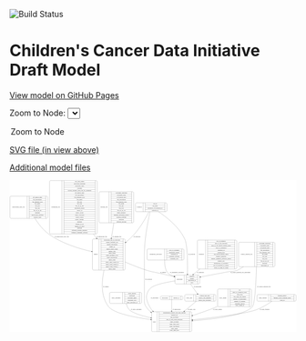 <link rel='stylesheet' href="assets/style.css">
<link rel='stylesheet' href="https://unpkg.com/leaflet@1.5.1/dist/leaflet.css" integrity="sha512-xwE/Az9zrjBIphAcBb3F6JVqxf46+CDLwfLMHloNu6KEQCAWi6HcDUbeOfBIptF7tcCzusKFjFw2yuvEpDL9wQ==" crossorigin="">
<script type="text/javascript" src="https://code.jquery.com/jquery-3.2.1.min.js"></script>
<script type="text/javascript"  src="https://unpkg.com/leaflet@1.5.1/dist/leaflet.js"></script>
<script type="text/javascript" src="assets/actions.js"></script>

![Build Status](https://github.com/CBIIT/ccdi-model/actions/workflows/model-test-and-deploy.yml/badge.svg)

# Children's Cancer Data Initiative Draft Model

[View model on GitHub Pages](https://cbiit.github.io/ccdi-model/)



Zoom to Node: <select id="node_select">
  <option value="">Zoom to Node</option>
</select>
<div id="model"></div>

<p>
<a href="./model-desc/ccdi-model.svg">SVG file (in view above)</a>
<p>
<a href="./model-desc">Additional model files</a>
<div id='graph' style='display:off;'>
<svg width="2965pt" height="1574pt"
 viewBox="0.00 0.00 2965.00 1574.00" xmlns="http://www.w3.org/2000/svg" xmlns:xlink="http://www.w3.org/1999/xlink">
<g id="graph0" class="graph" transform="scale(1 1) rotate(0) translate(4 1570)">
<title>Perl</title>
<polygon fill="#ffffff" stroke="transparent" points="-4,4 -4,-1570 2961,-1570 2961,4 -4,4"/>
<!-- synonym -->
<g id="node1" class="node">
<title>synonym</title>
<path fill="none" stroke="#000000" d="M1309,-1243.5C1309,-1243.5 1610,-1243.5 1610,-1243.5 1616,-1243.5 1622,-1249.5 1622,-1255.5 1622,-1255.5 1622,-1323.5 1622,-1323.5 1622,-1329.5 1616,-1335.5 1610,-1335.5 1610,-1335.5 1309,-1335.5 1309,-1335.5 1303,-1335.5 1297,-1329.5 1297,-1323.5 1297,-1323.5 1297,-1255.5 1297,-1255.5 1297,-1249.5 1303,-1243.5 1309,-1243.5"/>
<text text-anchor="middle" x="1337" y="-1285.8" font-family="Times,serif" font-size="14.00" fill="#000000">synonym</text>
<polyline fill="none" stroke="#000000" points="1377,-1243.5 1377,-1335.5 "/>
<text text-anchor="middle" x="1387.5" y="-1285.8" font-family="Times,serif" font-size="14.00" fill="#000000"> </text>
<polyline fill="none" stroke="#000000" points="1398,-1243.5 1398,-1335.5 "/>
<text text-anchor="middle" x="1499.5" y="-1320.3" font-family="Times,serif" font-size="14.00" fill="#000000">cds_id</text>
<polyline fill="none" stroke="#000000" points="1398,-1312.5 1601,-1312.5 "/>
<text text-anchor="middle" x="1499.5" y="-1297.3" font-family="Times,serif" font-size="14.00" fill="#000000">cds_node</text>
<polyline fill="none" stroke="#000000" points="1398,-1289.5 1601,-1289.5 "/>
<text text-anchor="middle" x="1499.5" y="-1274.3" font-family="Times,serif" font-size="14.00" fill="#000000">repository_of_synonym_id</text>
<polyline fill="none" stroke="#000000" points="1398,-1266.5 1601,-1266.5 "/>
<text text-anchor="middle" x="1499.5" y="-1251.3" font-family="Times,serif" font-size="14.00" fill="#000000">synonym_id</text>
<polyline fill="none" stroke="#000000" points="1601,-1243.5 1601,-1335.5 "/>
<text text-anchor="middle" x="1611.5" y="-1285.8" font-family="Times,serif" font-size="14.00" fill="#000000"> </text>
</g>
<!-- study -->
<g id="node4" class="node">
<title>study</title>
<path fill="none" stroke="#000000" d="M1476.5,-.5C1476.5,-.5 1866.5,-.5 1866.5,-.5 1872.5,-.5 1878.5,-6.5 1878.5,-12.5 1878.5,-12.5 1878.5,-195.5 1878.5,-195.5 1878.5,-201.5 1872.5,-207.5 1866.5,-207.5 1866.5,-207.5 1476.5,-207.5 1476.5,-207.5 1470.5,-207.5 1464.5,-201.5 1464.5,-195.5 1464.5,-195.5 1464.5,-12.5 1464.5,-12.5 1464.5,-6.5 1470.5,-.5 1476.5,-.5"/>
<text text-anchor="middle" x="1492.5" y="-100.3" font-family="Times,serif" font-size="14.00" fill="#000000">study</text>
<polyline fill="none" stroke="#000000" points="1520.5,-.5 1520.5,-207.5 "/>
<text text-anchor="middle" x="1531" y="-100.3" font-family="Times,serif" font-size="14.00" fill="#000000"> </text>
<polyline fill="none" stroke="#000000" points="1541.5,-.5 1541.5,-207.5 "/>
<text text-anchor="middle" x="1699.5" y="-192.3" font-family="Times,serif" font-size="14.00" fill="#000000">experimental_strategy_and_data_subtype</text>
<polyline fill="none" stroke="#000000" points="1541.5,-184.5 1857.5,-184.5 "/>
<text text-anchor="middle" x="1699.5" y="-169.3" font-family="Times,serif" font-size="14.00" fill="#000000">external_url</text>
<polyline fill="none" stroke="#000000" points="1541.5,-161.5 1857.5,-161.5 "/>
<text text-anchor="middle" x="1699.5" y="-146.3" font-family="Times,serif" font-size="14.00" fill="#000000">phs_accession</text>
<polyline fill="none" stroke="#000000" points="1541.5,-138.5 1857.5,-138.5 "/>
<text text-anchor="middle" x="1699.5" y="-123.3" font-family="Times,serif" font-size="14.00" fill="#000000">size_of_data_being_uploaded</text>
<polyline fill="none" stroke="#000000" points="1541.5,-115.5 1857.5,-115.5 "/>
<text text-anchor="middle" x="1699.5" y="-100.3" font-family="Times,serif" font-size="14.00" fill="#000000">study_acronym</text>
<polyline fill="none" stroke="#000000" points="1541.5,-92.5 1857.5,-92.5 "/>
<text text-anchor="middle" x="1699.5" y="-77.3" font-family="Times,serif" font-size="14.00" fill="#000000">study_data_types</text>
<polyline fill="none" stroke="#000000" points="1541.5,-69.5 1857.5,-69.5 "/>
<text text-anchor="middle" x="1699.5" y="-54.3" font-family="Times,serif" font-size="14.00" fill="#000000">study_description</text>
<polyline fill="none" stroke="#000000" points="1541.5,-46.5 1857.5,-46.5 "/>
<text text-anchor="middle" x="1699.5" y="-31.3" font-family="Times,serif" font-size="14.00" fill="#000000">study_name</text>
<polyline fill="none" stroke="#000000" points="1541.5,-23.5 1857.5,-23.5 "/>
<text text-anchor="middle" x="1699.5" y="-8.3" font-family="Times,serif" font-size="14.00" fill="#000000">study_short_title</text>
<polyline fill="none" stroke="#000000" points="1857.5,-.5 1857.5,-207.5 "/>
<text text-anchor="middle" x="1868" y="-100.3" font-family="Times,serif" font-size="14.00" fill="#000000"> </text>
</g>
<!-- synonym&#45;&gt;study -->
<g id="edge14" class="edge">
<title>synonym&#45;&gt;study</title>
<path fill="none" stroke="#000000" d="M1448.4083,-1243.2932C1428.6702,-1156.8897 1389.5,-964.7328 1389.5,-800.5 1389.5,-800.5 1389.5,-800.5 1389.5,-351.5 1389.5,-309.6177 1384.8869,-294.253 1407.5,-259 1420.6782,-238.4557 1437.6237,-220.2944 1456.561,-204.3221"/>
<polygon fill="#000000" stroke="#000000" points="1458.9633,-206.8792 1464.4972,-197.8444 1454.537,-201.4563 1458.9633,-206.8792"/>
<text text-anchor="middle" x="1432" y="-537.8" font-family="Times,serif" font-size="14.00" fill="#000000">of_synonym</text>
</g>
<!-- participant -->
<g id="node5" class="node">
<title>participant</title>
<path fill="none" stroke="#000000" d="M1718,-495.5C1718,-495.5 1949,-495.5 1949,-495.5 1955,-495.5 1961,-501.5 1961,-507.5 1961,-507.5 1961,-575.5 1961,-575.5 1961,-581.5 1955,-587.5 1949,-587.5 1949,-587.5 1718,-587.5 1718,-587.5 1712,-587.5 1706,-581.5 1706,-575.5 1706,-575.5 1706,-507.5 1706,-507.5 1706,-501.5 1712,-495.5 1718,-495.5"/>
<text text-anchor="middle" x="1754" y="-537.8" font-family="Times,serif" font-size="14.00" fill="#000000">participant</text>
<polyline fill="none" stroke="#000000" points="1802,-495.5 1802,-587.5 "/>
<text text-anchor="middle" x="1812.5" y="-537.8" font-family="Times,serif" font-size="14.00" fill="#000000"> </text>
<polyline fill="none" stroke="#000000" points="1823,-495.5 1823,-587.5 "/>
<text text-anchor="middle" x="1881.5" y="-572.3" font-family="Times,serif" font-size="14.00" fill="#000000">ethnicity</text>
<polyline fill="none" stroke="#000000" points="1823,-564.5 1940,-564.5 "/>
<text text-anchor="middle" x="1881.5" y="-549.3" font-family="Times,serif" font-size="14.00" fill="#000000">gender</text>
<polyline fill="none" stroke="#000000" points="1823,-541.5 1940,-541.5 "/>
<text text-anchor="middle" x="1881.5" y="-526.3" font-family="Times,serif" font-size="14.00" fill="#000000">participant_id</text>
<polyline fill="none" stroke="#000000" points="1823,-518.5 1940,-518.5 "/>
<text text-anchor="middle" x="1881.5" y="-503.3" font-family="Times,serif" font-size="14.00" fill="#000000">race</text>
<polyline fill="none" stroke="#000000" points="1940,-495.5 1940,-587.5 "/>
<text text-anchor="middle" x="1950.5" y="-537.8" font-family="Times,serif" font-size="14.00" fill="#000000"> </text>
</g>
<!-- synonym&#45;&gt;participant -->
<g id="edge12" class="edge">
<title>synonym&#45;&gt;participant</title>
<path fill="none" stroke="#000000" d="M1535.2028,-1243.4244C1618.3199,-1188.1242 1747.7631,-1087.0208 1806.5,-962 1836.093,-899.0117 1836.6117,-697.3732 1834.9271,-597.9762"/>
<polygon fill="#000000" stroke="#000000" points="1838.4236,-597.7525 1834.7411,-587.8183 1831.4248,-597.8807 1838.4236,-597.7525"/>
<text text-anchor="middle" x="1878" y="-796.8" font-family="Times,serif" font-size="14.00" fill="#000000">of_synonym</text>
</g>
<!-- sample -->
<g id="node13" class="node">
<title>sample</title>
<path fill="none" stroke="#000000" d="M864.5,-639.5C864.5,-639.5 1178.5,-639.5 1178.5,-639.5 1184.5,-639.5 1190.5,-645.5 1190.5,-651.5 1190.5,-651.5 1190.5,-949.5 1190.5,-949.5 1190.5,-955.5 1184.5,-961.5 1178.5,-961.5 1178.5,-961.5 864.5,-961.5 864.5,-961.5 858.5,-961.5 852.5,-955.5 852.5,-949.5 852.5,-949.5 852.5,-651.5 852.5,-651.5 852.5,-645.5 858.5,-639.5 864.5,-639.5"/>
<text text-anchor="middle" x="886.5" y="-796.8" font-family="Times,serif" font-size="14.00" fill="#000000">sample</text>
<polyline fill="none" stroke="#000000" points="920.5,-639.5 920.5,-961.5 "/>
<text text-anchor="middle" x="931" y="-796.8" font-family="Times,serif" font-size="14.00" fill="#000000"> </text>
<polyline fill="none" stroke="#000000" points="941.5,-639.5 941.5,-961.5 "/>
<text text-anchor="middle" x="1055.5" y="-946.3" font-family="Times,serif" font-size="14.00" fill="#000000">participant_age_at_collection</text>
<polyline fill="none" stroke="#000000" points="941.5,-938.5 1169.5,-938.5 "/>
<text text-anchor="middle" x="1055.5" y="-923.3" font-family="Times,serif" font-size="14.00" fill="#000000">sample_anatomic_site</text>
<polyline fill="none" stroke="#000000" points="941.5,-915.5 1169.5,-915.5 "/>
<text text-anchor="middle" x="1055.5" y="-900.3" font-family="Times,serif" font-size="14.00" fill="#000000">sample_description</text>
<polyline fill="none" stroke="#000000" points="941.5,-892.5 1169.5,-892.5 "/>
<text text-anchor="middle" x="1055.5" y="-877.3" font-family="Times,serif" font-size="14.00" fill="#000000">sample_id</text>
<polyline fill="none" stroke="#000000" points="941.5,-869.5 1169.5,-869.5 "/>
<text text-anchor="middle" x="1055.5" y="-854.3" font-family="Times,serif" font-size="14.00" fill="#000000">sample_tumor_status</text>
<polyline fill="none" stroke="#000000" points="941.5,-846.5 1169.5,-846.5 "/>
<text text-anchor="middle" x="1055.5" y="-831.3" font-family="Times,serif" font-size="14.00" fill="#000000">sample_type</text>
<polyline fill="none" stroke="#000000" points="941.5,-823.5 1169.5,-823.5 "/>
<text text-anchor="middle" x="1055.5" y="-808.3" font-family="Times,serif" font-size="14.00" fill="#000000">tumor_grade</text>
<polyline fill="none" stroke="#000000" points="941.5,-800.5 1169.5,-800.5 "/>
<text text-anchor="middle" x="1055.5" y="-785.3" font-family="Times,serif" font-size="14.00" fill="#000000">tumor_incidence_type</text>
<polyline fill="none" stroke="#000000" points="941.5,-777.5 1169.5,-777.5 "/>
<text text-anchor="middle" x="1055.5" y="-762.3" font-family="Times,serif" font-size="14.00" fill="#000000">tumor_morphology</text>
<polyline fill="none" stroke="#000000" points="941.5,-754.5 1169.5,-754.5 "/>
<text text-anchor="middle" x="1055.5" y="-739.3" font-family="Times,serif" font-size="14.00" fill="#000000">tumor_stage</text>
<polyline fill="none" stroke="#000000" points="941.5,-731.5 1169.5,-731.5 "/>
<text text-anchor="middle" x="1055.5" y="-716.3" font-family="Times,serif" font-size="14.00" fill="#000000">tumor_stage_clinical_m</text>
<polyline fill="none" stroke="#000000" points="941.5,-708.5 1169.5,-708.5 "/>
<text text-anchor="middle" x="1055.5" y="-693.3" font-family="Times,serif" font-size="14.00" fill="#000000">tumor_stage_clinical_n</text>
<polyline fill="none" stroke="#000000" points="941.5,-685.5 1169.5,-685.5 "/>
<text text-anchor="middle" x="1055.5" y="-670.3" font-family="Times,serif" font-size="14.00" fill="#000000">tumor_stage_clinical_t</text>
<polyline fill="none" stroke="#000000" points="941.5,-662.5 1169.5,-662.5 "/>
<text text-anchor="middle" x="1055.5" y="-647.3" font-family="Times,serif" font-size="14.00" fill="#000000">tumor_status</text>
<polyline fill="none" stroke="#000000" points="1169.5,-639.5 1169.5,-961.5 "/>
<text text-anchor="middle" x="1180" y="-796.8" font-family="Times,serif" font-size="14.00" fill="#000000"> </text>
</g>
<!-- synonym&#45;&gt;sample -->
<g id="edge13" class="edge">
<title>synonym&#45;&gt;sample</title>
<path fill="none" stroke="#000000" d="M1436.9625,-1243.2022C1407.5366,-1185.5114 1352.0989,-1085.678 1287.5,-1013 1260.9837,-983.1674 1229.9481,-954.2876 1198.6225,-927.9337"/>
<polygon fill="#000000" stroke="#000000" points="1200.5763,-925.0056 1190.6547,-921.2889 1196.093,-930.3816 1200.5763,-925.0056"/>
<text text-anchor="middle" x="1312" y="-983.8" font-family="Times,serif" font-size="14.00" fill="#000000">of_synonym</text>
</g>
<!-- study_personnel -->
<g id="node2" class="node">
<title>study_personnel</title>
<path fill="none" stroke="#000000" d="M1042,-294C1042,-294 1349,-294 1349,-294 1355,-294 1361,-300 1361,-306 1361,-306 1361,-397 1361,-397 1361,-403 1355,-409 1349,-409 1349,-409 1042,-409 1042,-409 1036,-409 1030,-403 1030,-397 1030,-397 1030,-306 1030,-306 1030,-300 1036,-294 1042,-294"/>
<text text-anchor="middle" x="1097" y="-347.8" font-family="Times,serif" font-size="14.00" fill="#000000">study_personnel</text>
<polyline fill="none" stroke="#000000" points="1164,-294 1164,-409 "/>
<text text-anchor="middle" x="1174.5" y="-347.8" font-family="Times,serif" font-size="14.00" fill="#000000"> </text>
<polyline fill="none" stroke="#000000" points="1185,-294 1185,-409 "/>
<text text-anchor="middle" x="1262.5" y="-393.8" font-family="Times,serif" font-size="14.00" fill="#000000">email_address</text>
<polyline fill="none" stroke="#000000" points="1185,-386 1340,-386 "/>
<text text-anchor="middle" x="1262.5" y="-370.8" font-family="Times,serif" font-size="14.00" fill="#000000">institution</text>
<polyline fill="none" stroke="#000000" points="1185,-363 1340,-363 "/>
<text text-anchor="middle" x="1262.5" y="-347.8" font-family="Times,serif" font-size="14.00" fill="#000000">personnel_name</text>
<polyline fill="none" stroke="#000000" points="1185,-340 1340,-340 "/>
<text text-anchor="middle" x="1262.5" y="-324.8" font-family="Times,serif" font-size="14.00" fill="#000000">personnel_type</text>
<polyline fill="none" stroke="#000000" points="1185,-317 1340,-317 "/>
<text text-anchor="middle" x="1262.5" y="-301.8" font-family="Times,serif" font-size="14.00" fill="#000000">study_personnel_id</text>
<polyline fill="none" stroke="#000000" points="1340,-294 1340,-409 "/>
<text text-anchor="middle" x="1350.5" y="-347.8" font-family="Times,serif" font-size="14.00" fill="#000000"> </text>
</g>
<!-- study_personnel&#45;&gt;study -->
<g id="edge9" class="edge">
<title>study_personnel&#45;&gt;study</title>
<path fill="none" stroke="#000000" d="M1202.2319,-293.9082C1207.8028,-270.0067 1217.9671,-243.7646 1236.5,-226 1269.5184,-194.3504 1362.7336,-166.2177 1454.4452,-144.9662"/>
<polygon fill="#000000" stroke="#000000" points="1455.496,-148.3162 1464.4614,-142.6707 1453.9322,-141.4931 1455.496,-148.3162"/>
<text text-anchor="middle" x="1306" y="-229.8" font-family="Times,serif" font-size="14.00" fill="#000000">of_study_personnel</text>
</g>
<!-- study_arm -->
<g id="node3" class="node">
<title>study_arm</title>
<path fill="none" stroke="#000000" d="M1819,-317C1819,-317 2116,-317 2116,-317 2122,-317 2128,-323 2128,-329 2128,-329 2128,-374 2128,-374 2128,-380 2122,-386 2116,-386 2116,-386 1819,-386 1819,-386 1813,-386 1807,-380 1807,-374 1807,-374 1807,-329 1807,-329 1807,-323 1813,-317 1819,-317"/>
<text text-anchor="middle" x="1853" y="-347.8" font-family="Times,serif" font-size="14.00" fill="#000000">study_arm</text>
<polyline fill="none" stroke="#000000" points="1899,-317 1899,-386 "/>
<text text-anchor="middle" x="1909.5" y="-347.8" font-family="Times,serif" font-size="14.00" fill="#000000"> </text>
<polyline fill="none" stroke="#000000" points="1920,-317 1920,-386 "/>
<text text-anchor="middle" x="2013.5" y="-370.8" font-family="Times,serif" font-size="14.00" fill="#000000">clinical_trial_arm</text>
<polyline fill="none" stroke="#000000" points="1920,-363 2107,-363 "/>
<text text-anchor="middle" x="2013.5" y="-347.8" font-family="Times,serif" font-size="14.00" fill="#000000">clinical_trial_identifier</text>
<polyline fill="none" stroke="#000000" points="1920,-340 2107,-340 "/>
<text text-anchor="middle" x="2013.5" y="-324.8" font-family="Times,serif" font-size="14.00" fill="#000000">clinical_trial_repository</text>
<polyline fill="none" stroke="#000000" points="2107,-317 2107,-386 "/>
<text text-anchor="middle" x="2117.5" y="-347.8" font-family="Times,serif" font-size="14.00" fill="#000000"> </text>
</g>
<!-- study_arm&#45;&gt;study -->
<g id="edge15" class="edge">
<title>study_arm&#45;&gt;study</title>
<path fill="none" stroke="#000000" d="M1926.0308,-316.8256C1893.9189,-289.9753 1847.5732,-251.2234 1803.205,-214.1249"/>
<polygon fill="#000000" stroke="#000000" points="1805.4444,-211.4352 1795.5277,-207.7056 1800.9542,-216.8053 1805.4444,-211.4352"/>
<text text-anchor="middle" x="1877" y="-229.8" font-family="Times,serif" font-size="14.00" fill="#000000">of_study_arm</text>
</g>
<!-- participant&#45;&gt;study_arm -->
<g id="edge11" class="edge">
<title>participant&#45;&gt;study_arm</title>
<path fill="none" stroke="#000000" d="M1866.2801,-495.0208C1887.8593,-464.4234 1915.9123,-424.6468 1937.011,-394.7307"/>
<polygon fill="#000000" stroke="#000000" points="1940.1396,-396.3673 1943.0429,-386.178 1934.4192,-392.3329 1940.1396,-396.3673"/>
<text text-anchor="middle" x="1939" y="-465.8" font-family="Times,serif" font-size="14.00" fill="#000000">of_participant</text>
</g>
<!-- participant&#45;&gt;study -->
<g id="edge10" class="edge">
<title>participant&#45;&gt;study</title>
<path fill="none" stroke="#000000" d="M1705.9264,-526.4799C1605.2952,-511.6982 1476.7033,-485.271 1444.5,-444 1393.919,-379.1767 1406.1057,-331.7074 1444.5,-259 1452.9608,-242.9778 1463.9052,-228.2987 1476.4106,-214.9167"/>
<polygon fill="#000000" stroke="#000000" points="1479.0489,-217.224 1483.5127,-207.6154 1474.0312,-212.3431 1479.0489,-217.224"/>
<text text-anchor="middle" x="1495" y="-347.8" font-family="Times,serif" font-size="14.00" fill="#000000">of_participant</text>
</g>
<!-- sequencing_file -->
<g id="node6" class="node">
<title>sequencing_file</title>
<path fill="none" stroke="#000000" d="M421,-1013.5C421,-1013.5 890,-1013.5 890,-1013.5 896,-1013.5 902,-1019.5 902,-1025.5 902,-1025.5 902,-1553.5 902,-1553.5 902,-1559.5 896,-1565.5 890,-1565.5 890,-1565.5 421,-1565.5 421,-1565.5 415,-1565.5 409,-1559.5 409,-1553.5 409,-1553.5 409,-1025.5 409,-1025.5 409,-1019.5 415,-1013.5 421,-1013.5"/>
<text text-anchor="middle" x="473" y="-1285.8" font-family="Times,serif" font-size="14.00" fill="#000000">sequencing_file</text>
<polyline fill="none" stroke="#000000" points="537,-1013.5 537,-1565.5 "/>
<text text-anchor="middle" x="547.5" y="-1285.8" font-family="Times,serif" font-size="14.00" fill="#000000"> </text>
<polyline fill="none" stroke="#000000" points="558,-1013.5 558,-1565.5 "/>
<text text-anchor="middle" x="719.5" y="-1550.3" font-family="Times,serif" font-size="14.00" fill="#000000">avg_read_length</text>
<polyline fill="none" stroke="#000000" points="558,-1542.5 881,-1542.5 "/>
<text text-anchor="middle" x="719.5" y="-1527.3" font-family="Times,serif" font-size="14.00" fill="#000000">checksum_algorithm</text>
<polyline fill="none" stroke="#000000" points="558,-1519.5 881,-1519.5 "/>
<text text-anchor="middle" x="719.5" y="-1504.3" font-family="Times,serif" font-size="14.00" fill="#000000">checksum_value</text>
<polyline fill="none" stroke="#000000" points="558,-1496.5 881,-1496.5 "/>
<text text-anchor="middle" x="719.5" y="-1481.3" font-family="Times,serif" font-size="14.00" fill="#000000">coverage</text>
<polyline fill="none" stroke="#000000" points="558,-1473.5 881,-1473.5 "/>
<text text-anchor="middle" x="719.5" y="-1458.3" font-family="Times,serif" font-size="14.00" fill="#000000">custom_assembly_fasta_file_for_alignment</text>
<polyline fill="none" stroke="#000000" points="558,-1450.5 881,-1450.5 "/>
<text text-anchor="middle" x="719.5" y="-1435.3" font-family="Times,serif" font-size="14.00" fill="#000000">dcf_indexd_guid</text>
<polyline fill="none" stroke="#000000" points="558,-1427.5 881,-1427.5 "/>
<text text-anchor="middle" x="719.5" y="-1412.3" font-family="Times,serif" font-size="14.00" fill="#000000">file_description</text>
<polyline fill="none" stroke="#000000" points="558,-1404.5 881,-1404.5 "/>
<text text-anchor="middle" x="719.5" y="-1389.3" font-family="Times,serif" font-size="14.00" fill="#000000">file_mapping_level</text>
<polyline fill="none" stroke="#000000" points="558,-1381.5 881,-1381.5 "/>
<text text-anchor="middle" x="719.5" y="-1366.3" font-family="Times,serif" font-size="14.00" fill="#000000">file_name</text>
<polyline fill="none" stroke="#000000" points="558,-1358.5 881,-1358.5 "/>
<text text-anchor="middle" x="719.5" y="-1343.3" font-family="Times,serif" font-size="14.00" fill="#000000">file_size</text>
<polyline fill="none" stroke="#000000" points="558,-1335.5 881,-1335.5 "/>
<text text-anchor="middle" x="719.5" y="-1320.3" font-family="Times,serif" font-size="14.00" fill="#000000">file_type</text>
<polyline fill="none" stroke="#000000" points="558,-1312.5 881,-1312.5 "/>
<text text-anchor="middle" x="719.5" y="-1297.3" font-family="Times,serif" font-size="14.00" fill="#000000">file_url_in_cds</text>
<polyline fill="none" stroke="#000000" points="558,-1289.5 881,-1289.5 "/>
<text text-anchor="middle" x="719.5" y="-1274.3" font-family="Times,serif" font-size="14.00" fill="#000000">instrument_model</text>
<polyline fill="none" stroke="#000000" points="558,-1266.5 881,-1266.5 "/>
<text text-anchor="middle" x="719.5" y="-1251.3" font-family="Times,serif" font-size="14.00" fill="#000000">library_id</text>
<polyline fill="none" stroke="#000000" points="558,-1243.5 881,-1243.5 "/>
<text text-anchor="middle" x="719.5" y="-1228.3" font-family="Times,serif" font-size="14.00" fill="#000000">library_layout</text>
<polyline fill="none" stroke="#000000" points="558,-1220.5 881,-1220.5 "/>
<text text-anchor="middle" x="719.5" y="-1205.3" font-family="Times,serif" font-size="14.00" fill="#000000">library_selection</text>
<polyline fill="none" stroke="#000000" points="558,-1197.5 881,-1197.5 "/>
<text text-anchor="middle" x="719.5" y="-1182.3" font-family="Times,serif" font-size="14.00" fill="#000000">library_source</text>
<polyline fill="none" stroke="#000000" points="558,-1174.5 881,-1174.5 "/>
<text text-anchor="middle" x="719.5" y="-1159.3" font-family="Times,serif" font-size="14.00" fill="#000000">library_strategy</text>
<polyline fill="none" stroke="#000000" points="558,-1151.5 881,-1151.5 "/>
<text text-anchor="middle" x="719.5" y="-1136.3" font-family="Times,serif" font-size="14.00" fill="#000000">md5sum</text>
<polyline fill="none" stroke="#000000" points="558,-1128.5 881,-1128.5 "/>
<text text-anchor="middle" x="719.5" y="-1113.3" font-family="Times,serif" font-size="14.00" fill="#000000">number_of_bp</text>
<polyline fill="none" stroke="#000000" points="558,-1105.5 881,-1105.5 "/>
<text text-anchor="middle" x="719.5" y="-1090.3" font-family="Times,serif" font-size="14.00" fill="#000000">number_of_reads</text>
<polyline fill="none" stroke="#000000" points="558,-1082.5 881,-1082.5 "/>
<text text-anchor="middle" x="719.5" y="-1067.3" font-family="Times,serif" font-size="14.00" fill="#000000">platform</text>
<polyline fill="none" stroke="#000000" points="558,-1059.5 881,-1059.5 "/>
<text text-anchor="middle" x="719.5" y="-1044.3" font-family="Times,serif" font-size="14.00" fill="#000000">reference_genome_assembly</text>
<polyline fill="none" stroke="#000000" points="558,-1036.5 881,-1036.5 "/>
<text text-anchor="middle" x="719.5" y="-1021.3" font-family="Times,serif" font-size="14.00" fill="#000000">sequence_alignment_software</text>
<polyline fill="none" stroke="#000000" points="881,-1013.5 881,-1565.5 "/>
<text text-anchor="middle" x="891.5" y="-1285.8" font-family="Times,serif" font-size="14.00" fill="#000000"> </text>
</g>
<!-- sequencing_file&#45;&gt;sample -->
<g id="edge1" class="edge">
<title>sequencing_file&#45;&gt;sample</title>
<path fill="none" stroke="#000000" d="M862.2978,-1013.2045C873.2633,-998.5539 884.1129,-984.0582 894.6853,-969.9327"/>
<polygon fill="#000000" stroke="#000000" points="897.6869,-971.7634 900.877,-961.6602 892.0828,-967.5689 897.6869,-971.7634"/>
<text text-anchor="middle" x="949" y="-983.8" font-family="Times,serif" font-size="14.00" fill="#000000">of_sequencing_file</text>
</g>
<!-- publication -->
<g id="node7" class="node">
<title>publication</title>
<path fill="none" stroke="#000000" d="M1566.5,-333.5C1566.5,-333.5 1776.5,-333.5 1776.5,-333.5 1782.5,-333.5 1788.5,-339.5 1788.5,-345.5 1788.5,-345.5 1788.5,-357.5 1788.5,-357.5 1788.5,-363.5 1782.5,-369.5 1776.5,-369.5 1776.5,-369.5 1566.5,-369.5 1566.5,-369.5 1560.5,-369.5 1554.5,-363.5 1554.5,-357.5 1554.5,-357.5 1554.5,-345.5 1554.5,-345.5 1554.5,-339.5 1560.5,-333.5 1566.5,-333.5"/>
<text text-anchor="middle" x="1603" y="-347.8" font-family="Times,serif" font-size="14.00" fill="#000000">publication</text>
<polyline fill="none" stroke="#000000" points="1651.5,-333.5 1651.5,-369.5 "/>
<text text-anchor="middle" x="1662" y="-347.8" font-family="Times,serif" font-size="14.00" fill="#000000"> </text>
<polyline fill="none" stroke="#000000" points="1672.5,-333.5 1672.5,-369.5 "/>
<text text-anchor="middle" x="1720" y="-347.8" font-family="Times,serif" font-size="14.00" fill="#000000">pubmed_id</text>
<polyline fill="none" stroke="#000000" points="1767.5,-333.5 1767.5,-369.5 "/>
<text text-anchor="middle" x="1778" y="-347.8" font-family="Times,serif" font-size="14.00" fill="#000000"> </text>
</g>
<!-- publication&#45;&gt;study -->
<g id="edge7" class="edge">
<title>publication&#45;&gt;study</title>
<path fill="none" stroke="#000000" d="M1671.5,-333.3007C1671.5,-308.5479 1671.5,-262.2296 1671.5,-217.6668"/>
<polygon fill="#000000" stroke="#000000" points="1675.0001,-217.5961 1671.5,-207.5961 1668.0001,-217.5961 1675.0001,-217.5961"/>
<text text-anchor="middle" x="1722.5" y="-229.8" font-family="Times,serif" font-size="14.00" fill="#000000">of_publication</text>
</g>
<!-- therapeutic_procedure -->
<g id="node8" class="node">
<title>therapeutic_procedure</title>
<path fill="none" stroke="#000000" d="M1429,-743C1429,-743 1786,-743 1786,-743 1792,-743 1798,-749 1798,-755 1798,-755 1798,-846 1798,-846 1798,-852 1792,-858 1786,-858 1786,-858 1429,-858 1429,-858 1423,-858 1417,-852 1417,-846 1417,-846 1417,-755 1417,-755 1417,-749 1423,-743 1429,-743"/>
<text text-anchor="middle" x="1507.5" y="-796.8" font-family="Times,serif" font-size="14.00" fill="#000000">therapeutic_procedure</text>
<polyline fill="none" stroke="#000000" points="1598,-743 1598,-858 "/>
<text text-anchor="middle" x="1608.5" y="-796.8" font-family="Times,serif" font-size="14.00" fill="#000000"> </text>
<polyline fill="none" stroke="#000000" points="1619,-743 1619,-858 "/>
<text text-anchor="middle" x="1698" y="-842.8" font-family="Times,serif" font-size="14.00" fill="#000000">days_to_treatment</text>
<polyline fill="none" stroke="#000000" points="1619,-835 1777,-835 "/>
<text text-anchor="middle" x="1698" y="-819.8" font-family="Times,serif" font-size="14.00" fill="#000000">therapeutic_agents</text>
<polyline fill="none" stroke="#000000" points="1619,-812 1777,-812 "/>
<text text-anchor="middle" x="1698" y="-796.8" font-family="Times,serif" font-size="14.00" fill="#000000">treatment_id</text>
<polyline fill="none" stroke="#000000" points="1619,-789 1777,-789 "/>
<text text-anchor="middle" x="1698" y="-773.8" font-family="Times,serif" font-size="14.00" fill="#000000">treatment_outcome</text>
<polyline fill="none" stroke="#000000" points="1619,-766 1777,-766 "/>
<text text-anchor="middle" x="1698" y="-750.8" font-family="Times,serif" font-size="14.00" fill="#000000">treatment_type</text>
<polyline fill="none" stroke="#000000" points="1777,-743 1777,-858 "/>
<text text-anchor="middle" x="1787.5" y="-796.8" font-family="Times,serif" font-size="14.00" fill="#000000"> </text>
</g>
<!-- therapeutic_procedure&#45;&gt;participant -->
<g id="edge6" class="edge">
<title>therapeutic_procedure&#45;&gt;participant</title>
<path fill="none" stroke="#000000" d="M1599.9938,-742.5663C1597.7866,-700.0919 1602.1612,-643.5211 1633.5,-606 1643.1918,-594.3963 1667.5714,-583.5454 1696.1124,-574.1761"/>
<polygon fill="#000000" stroke="#000000" points="1697.4642,-577.4191 1705.9358,-571.0566 1695.3455,-570.7475 1697.4642,-577.4191"/>
<text text-anchor="middle" x="1726.5" y="-609.8" font-family="Times,serif" font-size="14.00" fill="#000000">of_therapeutic_procedure</text>
</g>
<!-- clinical_measure_file -->
<g id="node9" class="node">
<title>clinical_measure_file</title>
<path fill="none" stroke="#000000" d="M2374.5,-674C2374.5,-674 2726.5,-674 2726.5,-674 2732.5,-674 2738.5,-680 2738.5,-686 2738.5,-686 2738.5,-915 2738.5,-915 2738.5,-921 2732.5,-927 2726.5,-927 2726.5,-927 2374.5,-927 2374.5,-927 2368.5,-927 2362.5,-921 2362.5,-915 2362.5,-915 2362.5,-686 2362.5,-686 2362.5,-680 2368.5,-674 2374.5,-674"/>
<text text-anchor="middle" x="2446" y="-796.8" font-family="Times,serif" font-size="14.00" fill="#000000">clinical_measure_file</text>
<polyline fill="none" stroke="#000000" points="2529.5,-674 2529.5,-927 "/>
<text text-anchor="middle" x="2540" y="-796.8" font-family="Times,serif" font-size="14.00" fill="#000000"> </text>
<polyline fill="none" stroke="#000000" points="2550.5,-674 2550.5,-927 "/>
<text text-anchor="middle" x="2634" y="-911.8" font-family="Times,serif" font-size="14.00" fill="#000000">checksum_algorithm</text>
<polyline fill="none" stroke="#000000" points="2550.5,-904 2717.5,-904 "/>
<text text-anchor="middle" x="2634" y="-888.8" font-family="Times,serif" font-size="14.00" fill="#000000">checksum_value</text>
<polyline fill="none" stroke="#000000" points="2550.5,-881 2717.5,-881 "/>
<text text-anchor="middle" x="2634" y="-865.8" font-family="Times,serif" font-size="14.00" fill="#000000">dcf_indexd_guid</text>
<polyline fill="none" stroke="#000000" points="2550.5,-858 2717.5,-858 "/>
<text text-anchor="middle" x="2634" y="-842.8" font-family="Times,serif" font-size="14.00" fill="#000000">file_description</text>
<polyline fill="none" stroke="#000000" points="2550.5,-835 2717.5,-835 "/>
<text text-anchor="middle" x="2634" y="-819.8" font-family="Times,serif" font-size="14.00" fill="#000000">file_mapping_level</text>
<polyline fill="none" stroke="#000000" points="2550.5,-812 2717.5,-812 "/>
<text text-anchor="middle" x="2634" y="-796.8" font-family="Times,serif" font-size="14.00" fill="#000000">file_name</text>
<polyline fill="none" stroke="#000000" points="2550.5,-789 2717.5,-789 "/>
<text text-anchor="middle" x="2634" y="-773.8" font-family="Times,serif" font-size="14.00" fill="#000000">file_size</text>
<polyline fill="none" stroke="#000000" points="2550.5,-766 2717.5,-766 "/>
<text text-anchor="middle" x="2634" y="-750.8" font-family="Times,serif" font-size="14.00" fill="#000000">file_type</text>
<polyline fill="none" stroke="#000000" points="2550.5,-743 2717.5,-743 "/>
<text text-anchor="middle" x="2634" y="-727.8" font-family="Times,serif" font-size="14.00" fill="#000000">file_url_in_cds</text>
<polyline fill="none" stroke="#000000" points="2550.5,-720 2717.5,-720 "/>
<text text-anchor="middle" x="2634" y="-704.8" font-family="Times,serif" font-size="14.00" fill="#000000">md5sum</text>
<polyline fill="none" stroke="#000000" points="2550.5,-697 2717.5,-697 "/>
<text text-anchor="middle" x="2634" y="-681.8" font-family="Times,serif" font-size="14.00" fill="#000000">participant_id</text>
<polyline fill="none" stroke="#000000" points="2717.5,-674 2717.5,-927 "/>
<text text-anchor="middle" x="2728" y="-796.8" font-family="Times,serif" font-size="14.00" fill="#000000"> </text>
</g>
<!-- clinical_measure_file&#45;&gt;study -->
<g id="edge18" class="edge">
<title>clinical_measure_file&#45;&gt;study</title>
<path fill="none" stroke="#000000" d="M2547.9397,-673.9041C2543.6802,-523.5301 2532.7206,-289.114 2505.5,-259 2424.8952,-169.8275 2107.9739,-131.3539 1888.8903,-115.1803"/>
<polygon fill="#000000" stroke="#000000" points="1889.087,-111.6854 1878.8593,-114.4503 1888.5788,-118.667 1889.087,-111.6854"/>
<text text-anchor="middle" x="2624.5" y="-465.8" font-family="Times,serif" font-size="14.00" fill="#000000">of_clinical_measure_file</text>
</g>
<!-- clinical_measure_file&#45;&gt;participant -->
<g id="edge16" class="edge">
<title>clinical_measure_file&#45;&gt;participant</title>
<path fill="none" stroke="#000000" d="M2413.2528,-673.8235C2394.1301,-660.5185 2373.9872,-648.4339 2353.5,-639 2312.0838,-619.9288 2297.3436,-629.25 2252.5,-621 2158.5595,-603.7176 2052.8949,-583.6648 1971.1781,-568.0226"/>
<polygon fill="#000000" stroke="#000000" points="1971.8137,-564.5807 1961.3338,-566.1373 1970.497,-571.4558 1971.8137,-564.5807"/>
<text text-anchor="middle" x="2382" y="-609.8" font-family="Times,serif" font-size="14.00" fill="#000000">of_clinical_measure_file_participant</text>
</g>
<!-- imaging_file -->
<g id="node10" class="node">
<title>imaging_file</title>
<path fill="none" stroke="#000000" d="M932.5,-1128.5C932.5,-1128.5 1266.5,-1128.5 1266.5,-1128.5 1272.5,-1128.5 1278.5,-1134.5 1278.5,-1140.5 1278.5,-1140.5 1278.5,-1438.5 1278.5,-1438.5 1278.5,-1444.5 1272.5,-1450.5 1266.5,-1450.5 1266.5,-1450.5 932.5,-1450.5 932.5,-1450.5 926.5,-1450.5 920.5,-1444.5 920.5,-1438.5 920.5,-1438.5 920.5,-1140.5 920.5,-1140.5 920.5,-1134.5 926.5,-1128.5 932.5,-1128.5"/>
<text text-anchor="middle" x="972.5" y="-1285.8" font-family="Times,serif" font-size="14.00" fill="#000000">imaging_file</text>
<polyline fill="none" stroke="#000000" points="1024.5,-1128.5 1024.5,-1450.5 "/>
<text text-anchor="middle" x="1035" y="-1285.8" font-family="Times,serif" font-size="14.00" fill="#000000"> </text>
<polyline fill="none" stroke="#000000" points="1045.5,-1128.5 1045.5,-1450.5 "/>
<text text-anchor="middle" x="1151.5" y="-1435.3" font-family="Times,serif" font-size="14.00" fill="#000000">checksum_algorithm</text>
<polyline fill="none" stroke="#000000" points="1045.5,-1427.5 1257.5,-1427.5 "/>
<text text-anchor="middle" x="1151.5" y="-1412.3" font-family="Times,serif" font-size="14.00" fill="#000000">checksum_value</text>
<polyline fill="none" stroke="#000000" points="1045.5,-1404.5 1257.5,-1404.5 "/>
<text text-anchor="middle" x="1151.5" y="-1389.3" font-family="Times,serif" font-size="14.00" fill="#000000">dcf_indexd_guid</text>
<polyline fill="none" stroke="#000000" points="1045.5,-1381.5 1257.5,-1381.5 "/>
<text text-anchor="middle" x="1151.5" y="-1366.3" font-family="Times,serif" font-size="14.00" fill="#000000">file_description</text>
<polyline fill="none" stroke="#000000" points="1045.5,-1358.5 1257.5,-1358.5 "/>
<text text-anchor="middle" x="1151.5" y="-1343.3" font-family="Times,serif" font-size="14.00" fill="#000000">file_mapping_level</text>
<polyline fill="none" stroke="#000000" points="1045.5,-1335.5 1257.5,-1335.5 "/>
<text text-anchor="middle" x="1151.5" y="-1320.3" font-family="Times,serif" font-size="14.00" fill="#000000">file_name</text>
<polyline fill="none" stroke="#000000" points="1045.5,-1312.5 1257.5,-1312.5 "/>
<text text-anchor="middle" x="1151.5" y="-1297.3" font-family="Times,serif" font-size="14.00" fill="#000000">file_size</text>
<polyline fill="none" stroke="#000000" points="1045.5,-1289.5 1257.5,-1289.5 "/>
<text text-anchor="middle" x="1151.5" y="-1274.3" font-family="Times,serif" font-size="14.00" fill="#000000">file_type</text>
<polyline fill="none" stroke="#000000" points="1045.5,-1266.5 1257.5,-1266.5 "/>
<text text-anchor="middle" x="1151.5" y="-1251.3" font-family="Times,serif" font-size="14.00" fill="#000000">file_url_in_cds</text>
<polyline fill="none" stroke="#000000" points="1045.5,-1243.5 1257.5,-1243.5 "/>
<text text-anchor="middle" x="1151.5" y="-1228.3" font-family="Times,serif" font-size="14.00" fill="#000000">image_modality</text>
<polyline fill="none" stroke="#000000" points="1045.5,-1220.5 1257.5,-1220.5 "/>
<text text-anchor="middle" x="1151.5" y="-1205.3" font-family="Times,serif" font-size="14.00" fill="#000000">imaging_instrument_model</text>
<polyline fill="none" stroke="#000000" points="1045.5,-1197.5 1257.5,-1197.5 "/>
<text text-anchor="middle" x="1151.5" y="-1182.3" font-family="Times,serif" font-size="14.00" fill="#000000">imaging_platform</text>
<polyline fill="none" stroke="#000000" points="1045.5,-1174.5 1257.5,-1174.5 "/>
<text text-anchor="middle" x="1151.5" y="-1159.3" font-family="Times,serif" font-size="14.00" fill="#000000">md5sum</text>
<polyline fill="none" stroke="#000000" points="1045.5,-1151.5 1257.5,-1151.5 "/>
<text text-anchor="middle" x="1151.5" y="-1136.3" font-family="Times,serif" font-size="14.00" fill="#000000">software_package</text>
<polyline fill="none" stroke="#000000" points="1257.5,-1128.5 1257.5,-1450.5 "/>
<text text-anchor="middle" x="1268" y="-1285.8" font-family="Times,serif" font-size="14.00" fill="#000000"> </text>
</g>
<!-- imaging_file&#45;&gt;sample -->
<g id="edge8" class="edge">
<title>imaging_file&#45;&gt;sample</title>
<path fill="none" stroke="#000000" d="M1073.7978,-1128.3669C1065.7871,-1078.1459 1056.926,-1022.594 1048.8094,-971.7088"/>
<polygon fill="#000000" stroke="#000000" points="1052.228,-970.9208 1047.1965,-961.597 1045.3154,-972.0235 1052.228,-970.9208"/>
<text text-anchor="middle" x="1106" y="-983.8" font-family="Times,serif" font-size="14.00" fill="#000000">of_imaging_file</text>
</g>
<!-- study_admin -->
<g id="node11" class="node">
<title>study_admin</title>
<path fill="none" stroke="#000000" d="M2158.5,-259.5C2158.5,-259.5 2484.5,-259.5 2484.5,-259.5 2490.5,-259.5 2496.5,-265.5 2496.5,-271.5 2496.5,-271.5 2496.5,-431.5 2496.5,-431.5 2496.5,-437.5 2490.5,-443.5 2484.5,-443.5 2484.5,-443.5 2158.5,-443.5 2158.5,-443.5 2152.5,-443.5 2146.5,-437.5 2146.5,-431.5 2146.5,-431.5 2146.5,-271.5 2146.5,-271.5 2146.5,-265.5 2152.5,-259.5 2158.5,-259.5"/>
<text text-anchor="middle" x="2200.5" y="-347.8" font-family="Times,serif" font-size="14.00" fill="#000000">study_admin</text>
<polyline fill="none" stroke="#000000" points="2254.5,-259.5 2254.5,-443.5 "/>
<text text-anchor="middle" x="2265" y="-347.8" font-family="Times,serif" font-size="14.00" fill="#000000"> </text>
<polyline fill="none" stroke="#000000" points="2275.5,-259.5 2275.5,-443.5 "/>
<text text-anchor="middle" x="2375.5" y="-428.3" font-family="Times,serif" font-size="14.00" fill="#000000">acl</text>
<polyline fill="none" stroke="#000000" points="2275.5,-420.5 2475.5,-420.5 "/>
<text text-anchor="middle" x="2375.5" y="-405.3" font-family="Times,serif" font-size="14.00" fill="#000000">adult_or_childhood_study</text>
<polyline fill="none" stroke="#000000" points="2275.5,-397.5 2475.5,-397.5 "/>
<text text-anchor="middle" x="2375.5" y="-382.3" font-family="Times,serif" font-size="14.00" fill="#000000">data_types</text>
<polyline fill="none" stroke="#000000" points="2275.5,-374.5 2475.5,-374.5 "/>
<text text-anchor="middle" x="2375.5" y="-359.3" font-family="Times,serif" font-size="14.00" fill="#000000">file_types_and_format</text>
<polyline fill="none" stroke="#000000" points="2275.5,-351.5 2475.5,-351.5 "/>
<text text-anchor="middle" x="2375.5" y="-336.3" font-family="Times,serif" font-size="14.00" fill="#000000">number_of_participants</text>
<polyline fill="none" stroke="#000000" points="2275.5,-328.5 2475.5,-328.5 "/>
<text text-anchor="middle" x="2375.5" y="-313.3" font-family="Times,serif" font-size="14.00" fill="#000000">number_of_samples</text>
<polyline fill="none" stroke="#000000" points="2275.5,-305.5 2475.5,-305.5 "/>
<text text-anchor="middle" x="2375.5" y="-290.3" font-family="Times,serif" font-size="14.00" fill="#000000">organism_species</text>
<polyline fill="none" stroke="#000000" points="2275.5,-282.5 2475.5,-282.5 "/>
<text text-anchor="middle" x="2375.5" y="-267.3" font-family="Times,serif" font-size="14.00" fill="#000000">study_admin_id</text>
<polyline fill="none" stroke="#000000" points="2475.5,-259.5 2475.5,-443.5 "/>
<text text-anchor="middle" x="2486" y="-347.8" font-family="Times,serif" font-size="14.00" fill="#000000"> </text>
</g>
<!-- study_admin&#45;&gt;study -->
<g id="edge17" class="edge">
<title>study_admin&#45;&gt;study</title>
<path fill="none" stroke="#000000" d="M2146.4663,-262.7803C2143.4624,-261.495 2140.472,-260.2337 2137.5,-259 2057.4793,-225.7827 1967.5598,-194.5134 1888.2089,-168.8796"/>
<polygon fill="#000000" stroke="#000000" points="1889.1772,-165.5145 1878.5857,-165.7817 1887.0321,-172.1777 1889.1772,-165.5145"/>
<text text-anchor="middle" x="2145" y="-229.8" font-family="Times,serif" font-size="14.00" fill="#000000">of_study_admin</text>
</g>
<!-- diagnosis -->
<g id="node12" class="node">
<title>diagnosis</title>
<path fill="none" stroke="#000000" d="M1949,-651C1949,-651 2332,-651 2332,-651 2338,-651 2344,-657 2344,-663 2344,-663 2344,-938 2344,-938 2344,-944 2338,-950 2332,-950 2332,-950 1949,-950 1949,-950 1943,-950 1937,-944 1937,-938 1937,-938 1937,-663 1937,-663 1937,-657 1943,-651 1949,-651"/>
<text text-anchor="middle" x="1979" y="-796.8" font-family="Times,serif" font-size="14.00" fill="#000000">diagnosis</text>
<polyline fill="none" stroke="#000000" points="2021,-651 2021,-950 "/>
<text text-anchor="middle" x="2031.5" y="-796.8" font-family="Times,serif" font-size="14.00" fill="#000000"> </text>
<polyline fill="none" stroke="#000000" points="2042,-651 2042,-950 "/>
<text text-anchor="middle" x="2182.5" y="-934.8" font-family="Times,serif" font-size="14.00" fill="#000000">age_at_diagnosis</text>
<polyline fill="none" stroke="#000000" points="2042,-927 2323,-927 "/>
<text text-anchor="middle" x="2182.5" y="-911.8" font-family="Times,serif" font-size="14.00" fill="#000000">days_to_last_followup</text>
<polyline fill="none" stroke="#000000" points="2042,-904 2323,-904 "/>
<text text-anchor="middle" x="2182.5" y="-888.8" font-family="Times,serif" font-size="14.00" fill="#000000">days_to_last_known_disease_status</text>
<polyline fill="none" stroke="#000000" points="2042,-881 2323,-881 "/>
<text text-anchor="middle" x="2182.5" y="-865.8" font-family="Times,serif" font-size="14.00" fill="#000000">days_to_recurrence</text>
<polyline fill="none" stroke="#000000" points="2042,-858 2323,-858 "/>
<text text-anchor="middle" x="2182.5" y="-842.8" font-family="Times,serif" font-size="14.00" fill="#000000">diagnosis_id</text>
<polyline fill="none" stroke="#000000" points="2042,-835 2323,-835 "/>
<text text-anchor="middle" x="2182.5" y="-819.8" font-family="Times,serif" font-size="14.00" fill="#000000">disease_type</text>
<polyline fill="none" stroke="#000000" points="2042,-812 2323,-812 "/>
<text text-anchor="middle" x="2182.5" y="-796.8" font-family="Times,serif" font-size="14.00" fill="#000000">last_known_disease_status</text>
<polyline fill="none" stroke="#000000" points="2042,-789 2323,-789 "/>
<text text-anchor="middle" x="2182.5" y="-773.8" font-family="Times,serif" font-size="14.00" fill="#000000">primary_diagnosis</text>
<polyline fill="none" stroke="#000000" points="2042,-766 2323,-766 "/>
<text text-anchor="middle" x="2182.5" y="-750.8" font-family="Times,serif" font-size="14.00" fill="#000000">primary_diagnosis_reference_source</text>
<polyline fill="none" stroke="#000000" points="2042,-743 2323,-743 "/>
<text text-anchor="middle" x="2182.5" y="-727.8" font-family="Times,serif" font-size="14.00" fill="#000000">primary_site</text>
<polyline fill="none" stroke="#000000" points="2042,-720 2323,-720 "/>
<text text-anchor="middle" x="2182.5" y="-704.8" font-family="Times,serif" font-size="14.00" fill="#000000">progression_or_recurrence</text>
<polyline fill="none" stroke="#000000" points="2042,-697 2323,-697 "/>
<text text-anchor="middle" x="2182.5" y="-681.8" font-family="Times,serif" font-size="14.00" fill="#000000">site_of_resection_or_biopsy</text>
<polyline fill="none" stroke="#000000" points="2042,-674 2323,-674 "/>
<text text-anchor="middle" x="2182.5" y="-658.8" font-family="Times,serif" font-size="14.00" fill="#000000">tissue_or_organ_of_origin</text>
<polyline fill="none" stroke="#000000" points="2323,-651 2323,-950 "/>
<text text-anchor="middle" x="2333.5" y="-796.8" font-family="Times,serif" font-size="14.00" fill="#000000"> </text>
</g>
<!-- diagnosis&#45;&gt;participant -->
<g id="edge5" class="edge">
<title>diagnosis&#45;&gt;participant</title>
<path fill="none" stroke="#000000" d="M1963.2507,-650.9639C1939.1907,-630.6658 1915.9285,-611.0407 1895.9062,-594.1489"/>
<polygon fill="#000000" stroke="#000000" points="1898.0099,-591.3445 1888.1097,-587.5714 1893.4961,-596.6948 1898.0099,-591.3445"/>
<text text-anchor="middle" x="1969" y="-609.8" font-family="Times,serif" font-size="14.00" fill="#000000">of_diagnosis</text>
</g>
<!-- sample&#45;&gt;study -->
<g id="edge4" class="edge">
<title>sample&#45;&gt;study</title>
<path fill="none" stroke="#000000" d="M972.5133,-639.4062C947.2854,-521.6436 937.0273,-364.6805 1020.5,-259 1074.2485,-190.9518 1286.6662,-149.5601 1454.4342,-126.8751"/>
<polygon fill="#000000" stroke="#000000" points="1454.9576,-130.3363 1464.4054,-125.5416 1454.0296,-123.3981 1454.9576,-130.3363"/>
<text text-anchor="middle" x="992" y="-465.8" font-family="Times,serif" font-size="14.00" fill="#000000">of_sample</text>
</g>
<!-- sample&#45;&gt;participant -->
<g id="edge3" class="edge">
<title>sample&#45;&gt;participant</title>
<path fill="none" stroke="#000000" d="M1190.7142,-722.5934C1257.3505,-693.8007 1335.1241,-662.4936 1407.5,-639 1468.3042,-619.2626 1485.2076,-620.3655 1547.5,-606 1595.7723,-594.8677 1648.6784,-582.8773 1695.7175,-572.2902"/>
<polygon fill="#000000" stroke="#000000" points="1696.6742,-575.6625 1705.6623,-570.0531 1695.1379,-568.8332 1696.6742,-575.6625"/>
<text text-anchor="middle" x="1584" y="-609.8" font-family="Times,serif" font-size="14.00" fill="#000000">of_sample</text>
</g>
<!-- methylation_array_file -->
<g id="node14" class="node">
<title>methylation_array_file</title>
<path fill="none" stroke="#000000" d="M12,-1174.5C12,-1174.5 379,-1174.5 379,-1174.5 385,-1174.5 391,-1180.5 391,-1186.5 391,-1186.5 391,-1392.5 391,-1392.5 391,-1398.5 385,-1404.5 379,-1404.5 379,-1404.5 12,-1404.5 12,-1404.5 6,-1404.5 0,-1398.5 0,-1392.5 0,-1392.5 0,-1186.5 0,-1186.5 0,-1180.5 6,-1174.5 12,-1174.5"/>
<text text-anchor="middle" x="89" y="-1285.8" font-family="Times,serif" font-size="14.00" fill="#000000">methylation_array_file</text>
<polyline fill="none" stroke="#000000" points="178,-1174.5 178,-1404.5 "/>
<text text-anchor="middle" x="188.5" y="-1285.8" font-family="Times,serif" font-size="14.00" fill="#000000"> </text>
<polyline fill="none" stroke="#000000" points="199,-1174.5 199,-1404.5 "/>
<text text-anchor="middle" x="284.5" y="-1389.3" font-family="Times,serif" font-size="14.00" fill="#000000">dcf_indexd_guid</text>
<polyline fill="none" stroke="#000000" points="199,-1381.5 370,-1381.5 "/>
<text text-anchor="middle" x="284.5" y="-1366.3" font-family="Times,serif" font-size="14.00" fill="#000000">file_description</text>
<polyline fill="none" stroke="#000000" points="199,-1358.5 370,-1358.5 "/>
<text text-anchor="middle" x="284.5" y="-1343.3" font-family="Times,serif" font-size="14.00" fill="#000000">file_mapping_level</text>
<polyline fill="none" stroke="#000000" points="199,-1335.5 370,-1335.5 "/>
<text text-anchor="middle" x="284.5" y="-1320.3" font-family="Times,serif" font-size="14.00" fill="#000000">file_name</text>
<polyline fill="none" stroke="#000000" points="199,-1312.5 370,-1312.5 "/>
<text text-anchor="middle" x="284.5" y="-1297.3" font-family="Times,serif" font-size="14.00" fill="#000000">file_size</text>
<polyline fill="none" stroke="#000000" points="199,-1289.5 370,-1289.5 "/>
<text text-anchor="middle" x="284.5" y="-1274.3" font-family="Times,serif" font-size="14.00" fill="#000000">file_type</text>
<polyline fill="none" stroke="#000000" points="199,-1266.5 370,-1266.5 "/>
<text text-anchor="middle" x="284.5" y="-1251.3" font-family="Times,serif" font-size="14.00" fill="#000000">file_url_in_cds</text>
<polyline fill="none" stroke="#000000" points="199,-1243.5 370,-1243.5 "/>
<text text-anchor="middle" x="284.5" y="-1228.3" font-family="Times,serif" font-size="14.00" fill="#000000">md5sum</text>
<polyline fill="none" stroke="#000000" points="199,-1220.5 370,-1220.5 "/>
<text text-anchor="middle" x="284.5" y="-1205.3" font-family="Times,serif" font-size="14.00" fill="#000000">methylation_platform</text>
<polyline fill="none" stroke="#000000" points="199,-1197.5 370,-1197.5 "/>
<text text-anchor="middle" x="284.5" y="-1182.3" font-family="Times,serif" font-size="14.00" fill="#000000">reporter_label</text>
<polyline fill="none" stroke="#000000" points="370,-1174.5 370,-1404.5 "/>
<text text-anchor="middle" x="380.5" y="-1285.8" font-family="Times,serif" font-size="14.00" fill="#000000"> </text>
</g>
<!-- methylation_array_file&#45;&gt;sample -->
<g id="edge2" class="edge">
<title>methylation_array_file&#45;&gt;sample</title>
<path fill="none" stroke="#000000" d="M257.9339,-1174.467C293.1136,-1118.9627 341.6287,-1055.3884 399.5,-1013 531.4129,-916.3792 710.5228,-861.346 842.6683,-831.6157"/>
<polygon fill="#000000" stroke="#000000" points="843.4968,-835.0171 852.4994,-829.431 841.9782,-828.1838 843.4968,-835.0171"/>
<text text-anchor="middle" x="535" y="-983.8" font-family="Times,serif" font-size="14.00" fill="#000000">of_methylation_array_file</text>
</g>
<!-- study_funding -->
<g id="node15" class="node">
<title>study_funding</title>
<path fill="none" stroke="#000000" d="M2566,-317C2566,-317 2945,-317 2945,-317 2951,-317 2957,-323 2957,-329 2957,-329 2957,-374 2957,-374 2957,-380 2951,-386 2945,-386 2945,-386 2566,-386 2566,-386 2560,-386 2554,-380 2554,-374 2554,-374 2554,-329 2554,-329 2554,-323 2560,-317 2566,-317"/>
<text text-anchor="middle" x="2613.5" y="-347.8" font-family="Times,serif" font-size="14.00" fill="#000000">study_funding</text>
<polyline fill="none" stroke="#000000" points="2673,-317 2673,-386 "/>
<text text-anchor="middle" x="2683.5" y="-347.8" font-family="Times,serif" font-size="14.00" fill="#000000"> </text>
<polyline fill="none" stroke="#000000" points="2694,-317 2694,-386 "/>
<text text-anchor="middle" x="2815" y="-370.8" font-family="Times,serif" font-size="14.00" fill="#000000">funding_agency</text>
<polyline fill="none" stroke="#000000" points="2694,-363 2936,-363 "/>
<text text-anchor="middle" x="2815" y="-347.8" font-family="Times,serif" font-size="14.00" fill="#000000">funding_source_program_name</text>
<polyline fill="none" stroke="#000000" points="2694,-340 2936,-340 "/>
<text text-anchor="middle" x="2815" y="-324.8" font-family="Times,serif" font-size="14.00" fill="#000000">grant_id</text>
<polyline fill="none" stroke="#000000" points="2936,-317 2936,-386 "/>
<text text-anchor="middle" x="2946.5" y="-347.8" font-family="Times,serif" font-size="14.00" fill="#000000"> </text>
</g>
<!-- study_funding&#45;&gt;study -->
<g id="edge19" class="edge">
<title>study_funding&#45;&gt;study</title>
<path fill="none" stroke="#000000" d="M2708.3656,-316.8606C2666.2684,-287.7516 2601.8015,-247.5483 2539.5,-226 2422.8823,-185.6653 2105.6722,-147.4734 1888.8212,-124.8966"/>
<polygon fill="#000000" stroke="#000000" points="1888.8798,-121.3839 1878.572,-123.8333 1888.1574,-128.3466 1888.8798,-121.3839"/>
<text text-anchor="middle" x="2632.5" y="-229.8" font-family="Times,serif" font-size="14.00" fill="#000000">of_study_funding</text>
</g>
</g>
</svg>
</div>
